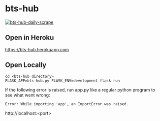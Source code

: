 # bts-hub

[![bts-hub-daily-scrape](https://github.com/peteb206/bts-hub/actions/workflows/bts-hub-daily-scrape.yml/badge.svg)](https://github.com/peteb206/bts-hub/actions/workflows/bts-hub-daily-scrape.yml)

## Open in Heroku
https://bts-hub.herokuapp.com

## Open Locally
```
cd <bts-hub directory>
FLASK_APP=bts-hub.py FLASK_ENV=development flask run
```
If the following error is raised, run app.py like a regular python program to see what went wrong:
```
Error: While importing 'app', an ImportError was raised.
```
http://localhost:<port\>